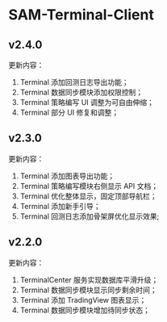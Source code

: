 # SAM-Terminal-Client

## v2.4.0

更新内容：

1. Terminal 添加回测日志导出功能；
2. Terminal 数据同步模块添加权限控制；
3. Terminal 策略编写 UI 调整为可自由伸缩；
4. Terminal 部分 UI 修复和调整；
   
## v2.3.0

更新内容：

1. Terminal 添加图表导出功能；
2. Terminal 策略编写模块右侧显示 API 文档；
3. Terminal 优化整体显示，固定顶部导航栏；
4. Terminal 添加新手引导；
5. Terminal 回测日志添加骨架屏优化显示效果;

## v2.2.0

更新内容：

1. TerminalCenter 服务实现数据库平滑升级；
2. Terminal 数据同步模块显示同步剩余时间；
3. Terminal 添加 TradingView 图表显示；
4. Terminal 数据同步模块增加待同步状态；
